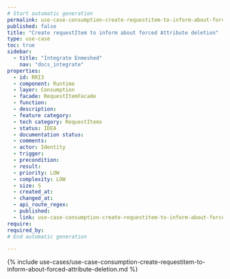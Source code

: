 ```yaml
---
# Start automatic generation
permalink: use-case-consumption-create-requestitem-to-inform-about-forced-attribute-deletion
published: false
title: "Create requestItem to inform about forced Attribute deletion"
type: use-case
toc: true
sidebar:
  - title: "Integrate Enmeshed"
    nav: "docs_integrate"
properties:
  - id: RRI3
  - component: Runtime
  - layer: Consumption
  - facade: RequestItemFacade
  - function:
  - description:
  - feature category:
  - tech category: RequestItems
  - status: IDEA
  - documentation status:
  - comments:
  - actor: Identity
  - trigger:
  - precondition:
  - result:
  - priority: LOW
  - complexity: LOW
  - size: S
  - created_at:
  - changed_at:
  - api_route_regex:
  - published:
  - link: use-case-consumption-create-requestitem-to-inform-about-forced-attribute-deletion
require:
required_by:
# End automatic generation

---
```


{% include use-cases/use-case-consumption-create-requestitem-to-inform-about-forced-attribute-deletion.md %}
